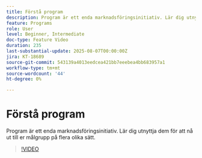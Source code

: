 ```yaml
---
title: Förstå program
description: Program är ett enda marknadsföringsinitiativ. Lär dig utnyttja dem för att nå ut till er målgrupp på flera olika sätt.
feature: Programs
role: User
level: Beginner, Intermediate
doc-type: Feature Video
duration: 235
last-substantial-update: 2025-08-07T00:00:00Z
jira: KT-18689
source-git-commit: 543139a4013eedcea421bb7eeebea4bb683957a1
workflow-type: tm+mt
source-wordcount: '44'
ht-degree: 0%

---
```



# Förstå program

Program är ett enda marknadsföringsinitiativ. Lär dig utnyttja dem för att nå ut till er målgrupp på flera olika sätt.

>[!VIDEO](https://video.tv.adobe.com/v/3470486/?learn=on&enablevpops)

